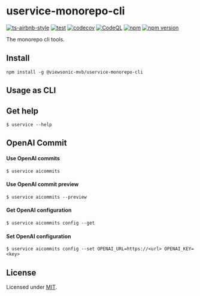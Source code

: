 # uservice-monorepo-cli
[![ts-airbnb-style](https://img.shields.io/badge/code%20style-airbnb-brightgreen.svg?style=flat)](https://github.com/iamturns/eslint-config-airbnb-typescript) [![test](https://github.com/w4567892015/uservice-monorepo-cli/actions/workflows/test.yml/badge.svg?branch=main)](https://github.com/w4567892015/uservice-monorepo-cli/actions/workflows/test.yml) [![codecov](https://codecov.io/gh/w4567892015/uservice-monorepo-cli/branch/main/graph/badge.svg?token=DA8QWNVEBZ)](https://codecov.io/gh/w4567892015/uservice-monorepo-cli) [![CodeQL](https://github.com/w4567892015/uservice-monorepo-cli/actions/workflows/codeql-analysis.yml/badge.svg?branch=main)](https://github.com/w4567892015/uservice-monorepo-cli/actions/workflows/codeql-analysis.yml) [![npm](https://github.com/w4567892015/uservice-monorepo-cli/actions/workflows/npm-publish.yml/badge.svg)](https://github.com/w4567892015/uservice-monorepo-cli/actions/workflows/npm-publish.yml) [![npm version](https://badge.fury.io/js/@viewsonic-mvb%2Fpino-fluentd.svg)](https://badge.fury.io/js/@viewsonic-mvb%2Fpino-fluentd)

The monorepo cli tools.

## Install

```
npm install -g @viewsonic-mvb/uservice-monorepo-cli
```

## Usage as CLI

## Get help
```
$ uservice --help
```

## OpenAI Commit

#### Use OpenAI commits
```
$ uservice aicommits
```

#### Use OpenAI commit preview
```
$ uservice aicommits --preview
```

#### Get OpenAI configuration
```
$ uservice aicommits config --get
```

#### Set OpenAI configuration
```
$ uservice aicommits config --set OPENAI_URL=https://<url> OPENAI_KEY=<key>
```

## License

Licensed under [MIT](./LICENSE).
